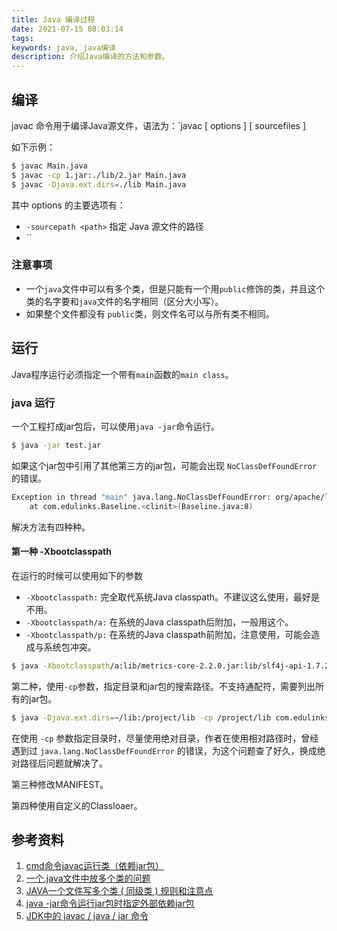 ```yaml
---
title: Java 编译过程
date: 2021-07-15 08:03:14
tags:
keywords: java, java编译
description: 介绍Java编译的方法和参数。
---
```


## 编译

javac 命令用于编译Java源文件，语法为：`javac [ options ] [ sourcefiles ]

如下示例：
```sh
$ javac Main.java
$ javac -cp 1.jar:./lib/2.jar Main.java
$ javac -Djava.ext.dirs=./lib Main.java
```
其中 options 的主要选项有：
* `-sourcepath <path>`	指定 Java 源文件的路径
* `` 

### 注意事项
* 一个`java`文件中可以有多个类，但是只能有一个用`public`修饰的类，并且这个类的名字要和`java`文件的名字相同（区分大小写）。
* 如果整个文件都没有 `public`类，则文件名可以与所有类不相同。

## 运行
Java程序运行必须指定一个带有`main`函数的`main class`。

### java 运行
一个工程打成jar包后，可以使用`java -jar`命令运行。
```sh
$ java -jar test.jar
```

如果这个jar包中引用了其他第三方的jar包，可能会出现 `NoClassDefFoundError` 的错误。
```sh
Exception in thread "main" java.lang.NoClassDefFoundError: org/apache/log4j/Logger
	at com.edulinks.Baseline.<clinit>(Baseline.java:8)
```

解决方法有四种种。

#### 第一种 -Xbootclasspath
在运行的时候可以使用如下的参数
* `-Xbootclasspath:` 完全取代系统Java classpath。不建议这么使用，最好是不用。
* `-Xbootclasspath/a:` 在系统的Java classpath后附加，一般用这个。
* `-Xbootclasspath/p:` 在系统的Java classpath前附加，注意使用，可能会造成与系统包冲突。

```sh
$ java -Xbootclasspath/a:lib/metrics-core-2.2.0.jar:lib/slf4j-api-1.7.2.jar -jar target/learn-metrics-1.0.jar
```

第二种，使用`-cp`参数，指定目录和jar包的搜索路径。不支持通配符，需要列出所有的jar包。
```sh
$ java -Djava.ext.dirs=~/lib:/project/lib -cp /project/lib com.edulinks.Main
```

在使用 `-cp` 参数指定目录时，尽量使用绝对目录，作者在使用相对路径时，曾经遇到过 `java.lang.NoClassDefFoundError` 的错误，为这个问题查了好久，换成绝对路径后问题就解决了。

第三种修改MANIFEST。

第四种使用自定义的Classloaer。

## 参考资料
1. [cmd命令javac运行类（依赖jar包）](https://blog.csdn.net/myfmyfmyfmyf/article/details/53179395)
2. [一个.java文件中放多个类的问题](https://www.cnblogs.com/taizhang/p/9001539.html)
3. [JAVA一个文件写多个类 ( 同级类 ) 规则和注意点](https://blog.csdn.net/q5706503/article/details/84349692)
4. [java -jar命令运行jar包时指定外部依赖jar包](https://blog.csdn.net/w47_csdn/article/details/80254459)
5. [JDK中的 javac / java / jar 命令](https://www.cnblogs.com/pengxl/archive/2010/12/10/1902082.html)